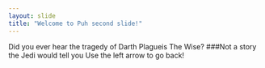 ```yaml
---
layout: slide
title: "Welcome to Puh second slide!"
---
```

Did you ever hear the tragedy of Darth Plagueis The Wise? ###Not a story the Jedi would tell you
Use the left arrow to go back!
